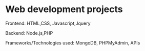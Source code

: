 # Web development projects
Frontend: HTML,CSS, Javascript,Jquery

Backend: Node.js,PHP

Frameworks/Technologies used: MongoDB, PHPMyAdmin, APIs
 
